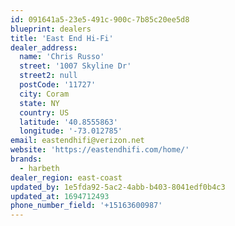 ```yaml
---
id: 091641a5-23e5-491c-900c-7b85c20ee5d8
blueprint: dealers
title: 'East End Hi-Fi'
dealer_address:
  name: 'Chris Russo'
  street: '1007 Skyline Dr'
  street2: null
  postCode: '11727'
  city: Coram
  state: NY
  country: US
  latitude: '40.8555863'
  longitude: '-73.012785'
email: eastendhifi@verizon.net
website: 'https://eastendhifi.com/home/'
brands:
  - harbeth
dealer_region: east-coast
updated_by: 1e5fda92-5ac2-4abb-b403-8041edf0b4c3
updated_at: 1694712493
phone_number_field: '+15163600987'
---
```


